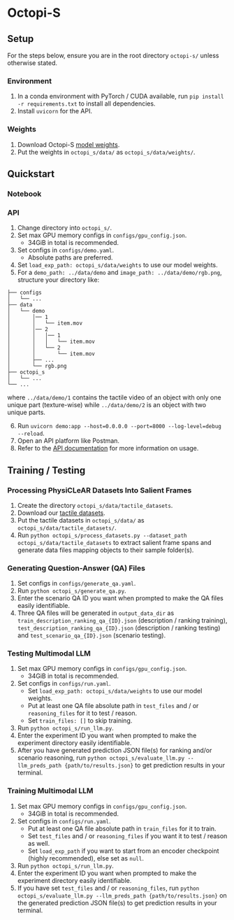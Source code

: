 # Octopi-S
## Setup
For the steps below, ensure you are in the root directory `octopi-s/` unless otherwise stated.

### Environment
1. In a conda environment with PyTorch / CUDA available, run `pip install -r requirements.txt` to install all dependencies.
2. Install `uvicorn` for the API.

### Weights
1. Download Octopi-S [model weights](https://drive.google.com/file/d/1YMn6V5W-_qvDlCbVSdZiufe729BOEl-A/view?usp=sharing).
2. Put the weights in `octopi_s/data/` as `octopi_s/data/weights/`.


## Quickstart
### Notebook


### API
1. Change directory into `octopi_s/`.
2. Set max GPU memory configs in `configs/gpu_config.json`.
    * 34GiB in total is recommended.
3. Set configs in `configs/demo.yaml`.
    * Absolute paths are preferred.
4. Set `load_exp_path: octopi_s/data/weights` to use our model weights.
5. For a `demo_path: ../data/demo` and `image_path: ../data/demo/rgb.png`, structure your directory like:
```
├── configs
│   └── ...
├── data
│   └── demo
│       │── 1
│       │   └── item.mov
│       │── 2
│       │   │── 1
│       │   │   └── item.mov
│       │   └── 2
│       │       └── item.mov
│       ├── ...
│       └── rgb.png
├── octopi_s
│   └── ...
└── ...
```
where `../data/demo/1` contains the tactile video of an object with only one unique part (texture-wise) while `../data/demo/2` is an object with two unique parts.

6. Run `uvicorn demo:app --host=0.0.0.0 --port=8000 --log-level=debug --reload`.
7. Open an API platform like Postman.
8. Refer to the [API documentation](https://github.com/clear-nus/octopi-s/wiki/API) for more information on usage.


## Training / Testing
### Processing PhysiCLeAR Datasets Into Salient Frames
1. Create the directory `octopi_s/data/tactile_datasets`.
2. Download our [tactile datasets](https://drive.google.com/file/d/1ckSzE4DxSiq4U34gWBIUGreImryLw94c/view?usp=drive_link).
3. Put the tactile datasets in `octopi_s/data/` as `octopi_s/data/tactile_datasets/`.
4. Run `python octopi_s/process_datasets.py --dataset_path octopi_s/data/tactile_datasets` to extract salient frame spans and generate data files mapping objects to their sample folder(s).

### Generating Question-Answer (QA) Files
1. Set configs in `configs/generate_qa.yaml`.
2. Run `python octopi_s/generate_qa.py`.
3. Enter the scenario QA ID you want when prompted to make the QA files easily identifiable.
4. Three QA files will be generated in `output_data_dir` as `train_description_ranking_qa_{ID}.json` (description / ranking training), `test_description_ranking_qa_{ID}.json` (description / ranking testing) and `test_scenario_qa_{ID}.json` (scenario testing).

### Testing Multimodal LLM
1. Set max GPU memory configs in `configs/gpu_config.json`.
    * 34GiB in total is recommended.
2. Set configs in `configs/run.yaml`.
    * Set `load_exp_path: octopi_s/data/weights` to use our model weights.
    * Put at least one QA file absolute path in `test_files` and / or `reasoning_files` for it to test / reason.
    * Set `train_files: []` to skip training.
3. Run `python octopi_s/run_llm.py`.
4. Enter the experiment ID you want when prompted to make the experiment directory easily identifiable.
5. After you have generated prediction JSON file(s) for ranking and/or scenario reasoning, run `python octopi_s/evaluate_llm.py --llm_preds_path {path/to/results.json}` to get prediction results in your terminal.

### Training Multimodal LLM
1. Set max GPU memory configs in `configs/gpu_config.json`.
    * 34GiB in total is recommended.
2. Set configs in `configs/run.yaml`.
    * Put at least one QA file absolute path in `train_files` for it to train.
    * Set `test_files` and / or `reasoning_files` if you want it to test / reason as well.
    * Set `load_exp_path` if you want to start from an encoder checkpoint (highly recommended), else set as `null`.
3. Run `python octopi_s/run_llm.py`.
4. Enter the experiment ID you want when prompted to make the experiment directory easily identifiable.
5. If you have set `test_files` and / or `reasoning_files`, run `python octopi_s/evaluate_llm.py --llm_preds_path {path/to/results.json}` on the generated prediction JSON file(s) to get prediction results in your terminal.